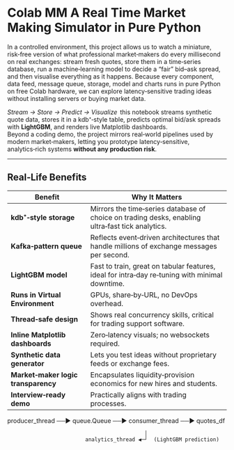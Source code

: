 # Colab MM A Real Time Market Making Simulator in Pure Python


In a controlled environment, this project allows us to watch a miniature, risk‑free version of what professional market‑makers do every millisecond on real exchanges: stream fresh quotes, store them in a time‑series database, run a machine‑learning model to decide a “fair” bid–ask spread, and then visualise everything as it happens. Because every component, data feed, message queue, storage, model and charts runs in pure Python on free Colab hardware, we can explore latency‑sensitive trading ideas without installing servers or buying market data.

*Stream → Store → Predict → Visualize*  this notebook streams synthetic quote data, stores it in a kdb⁺‑style table, predicts optimal bid/ask spreads with **LightGBM**, and renders live Matplotlib dashboards.  
Beyond a coding demo, the project mirrors real‑world pipelines used by modern market‑makers, letting you prototype latency‑sensitive, analytics‑rich systems **without any production risk**.

---

## Real‑Life Benefits

| Benefit | Why It Matters |
|---------|----------------|
| **kdb⁺‑style storage** | Mirrors the time‑series database of choice on trading desks, enabling ultra‑fast tick analytics. |
| **Kafka‑pattern queue** | Reflects event‑driven architectures that handle millions of exchange messages per second. |
| **LightGBM model** | Fast to train, great on tabular features, ideal for intra‑day re‑tuning with minimal downtime. |
| **Runs in Virtual Environment** | GPUs, share‑by‑URL, no DevOps overhead. |
| **Thread‑safe design** | Shows real concurrency skills, critical for trading support software. |
| **Inline Matplotlib dashboards** | Zero‑latency visuals; no websockets required. |
| **Synthetic data generator** | Lets you test ideas without proprietary feeds or exchange fees. |
| **Market‑maker logic transparency** | Encapsulates liquidity‑provision economics for new hires and students. |
| **Interview‑ready demo** | Practically aligns with trading processes. |


producer_thread ──▶ queue.Queue ──▶ consumer_thread ──▶ quotes_df

                                                │
                             analytics_thread ◀─┘  (LightGBM prediction)

